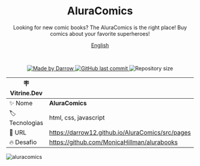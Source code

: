 <h1 align="center">
AluraComics
</h1>

<p align="center">
Looking for new comic books? The AluraComics is the right place! Buy comics about your favorite superheroes!
</p>

<p align="center">
  <a href="README.md">English</a>
</p>

<br>

<p align="center">

  <a href="https://github.com/darrow12">
    <img src="https://img.shields.io/static/v1?label=Made by&message=Darrow&color=0A3872&labelColor=041832&style=<STYLE>&logo=github" alt="Made by Darrow" title="Made by Darrow">
  </a>

  <a href="https://github.com/darrow12/AluraComics/commits/main">
    <img alt="GitHub last commit" src="https://img.shields.io/github/last-commit/darrow12/AluraComics?label=Last commit&color=0A3872&labelColor=041832">
  </a>

  <img alt="Repository size" src="https://img.shields.io/github/repo-size/darrow12/AluraComics?label=Repository size&color=0A3872&labelColor=041832">
</p>

| :placard: Vitrine.Dev |     |
| -------------  | --- |
| :sparkles: Nome        | **AluraComics**
| :label: Tecnologias | html, css, javascript
| :rocket: URL         | https://darrow12.github.io/AluraComics/src/pages
| :fire: Desafio     | https://github.com/MonicaHillman/alurabooks

![aluracomics](https://user-images.githubusercontent.com/47289706/188709474-182615dc-2d36-4355-ac0a-b78cc1d16350.png#vitrinedev)
